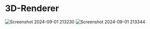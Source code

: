 # 3D-Renderer
![Screenshot 2024-09-01 213230](https://github.com/user-attachments/assets/08db439f-6e51-42c6-bb58-e253086c735f)
![Screenshot 2024-09-01 213344](https://github.com/user-attachments/assets/14871d5a-43b8-4f28-9c06-9e63e223d5f2)
